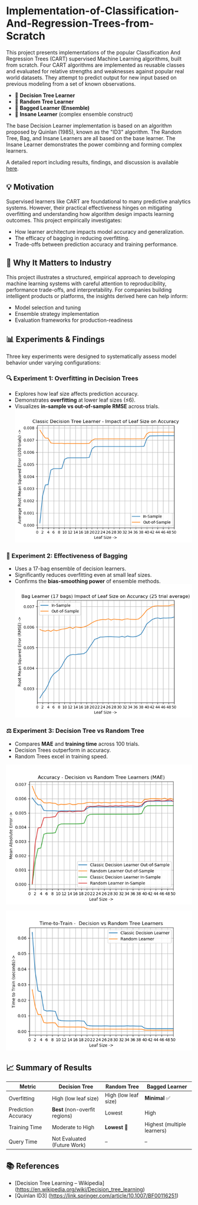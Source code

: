 # Implementation-of-Classification-And-Regression-Trees-from-Scratch
This project presents implementations of the popular Classification And Regression Trees (CART) supervised Machine Learning algorithms, built from scratch. Four CART algorithms are implemented as reusable classes and evaluated for relative strengths and weaknesses against popular real world datasets. They attempt to predict output for new input based on previous modeling from a set of known observations.

- 📌 **Decision Tree Learner**
- 🔀 **Random Tree Learner**
- 🧺 **Bagged Learner (Ensemble)**
- 🤪 **Insane Learner** (complex ensemble construct)

The base Decision Learner implementation is based on an algorithm proposed by Quinlan (1985), known as the "ID3" algorithm. The Random Tree, Bag, and Insane Learners are all based on the base learner. The Insane Learner demonstrates the power combinng and forming complex learners. 

A detailed report including results, findings, and discussion is available [here](assets/report.pdf).

## 💡 Motivation

Supervised learners like CART are foundational to many predictive analytics systems. However, their practical effectiveness hinges on mitigating overfitting and understanding how algorithm design impacts learning outcomes. This project empirically investigates:
- How learner architecture impacts model accuracy and generalization.
- The efficacy of bagging in reducing overfitting.
- Trade-offs between prediction accuracy and training performance.

## 🧠 Why It Matters to Industry
This project illustrates a structured, empirical approach to developing machine learning systems with careful attention to reproducibility, performance trade-offs, and interpretability. For companies building intelligent products or platforms, the insights derived here can help inform:

- Model selection and tuning
- Ensemble strategy implementation
- Evaluation frameworks for production-readiness

## 📊 Experiments & Findings

Three key experiments were designed to systematically assess model behavior under varying configurations:

### 🔍 Experiment 1: Overfitting in Decision Trees
- Explores how leaf size affects prediction accuracy.
- Demonstrates **overfitting** at lower leaf sizes (≤6).
- Visualizes **in-sample vs out-of-sample RMSE** across trials.
 ![Decision Tree Overfitting](assets/Figure1.png)

### 🧪 Experiment 2: Effectiveness of Bagging
- Uses a 17-bag ensemble of decision learners.
- Significantly reduces overfitting even at small leaf sizes.
- Confirms the **bias-smoothing power** of ensemble methods.
![Bag Learner Reduced Overfitting](assets/Figure2.png)

### ⚖️ Experiment 3: Decision Tree vs Random Tree
- Compares **MAE** and **training time** across 100 trials.
- Decision Trees outperform in accuracy.
- Random Trees excel in training speed.

![Accuracy Comparison](assets/Figure3.png)

![Performance Comparison](assets/Figure4.png)

## 📈 Summary of Results

| Metric               | Decision Tree      | Random Tree       | Bagged Learner     |
|----------------------|--------------------|-------------------|--------------------|
| Overfitting          | High (low leaf size) | High (low leaf size) | **Minimal** ✅     |
| Prediction Accuracy  | **Best** (non-overfit regions) | Lowest | High |
| Training Time        | Moderate to High   | **Lowest** 🚀     | Highest (multiple learners) |
| Query Time           | Not Evaluated (Future Work) | – | – |

## 📚 References
- [Decision Tree Learning – Wikipedia] (https://en.wikipedia.org/wiki/Decision_tree_learning)
- [Quinlan ID3] (https://link.springer.com/article/10.1007/BF00116251)


